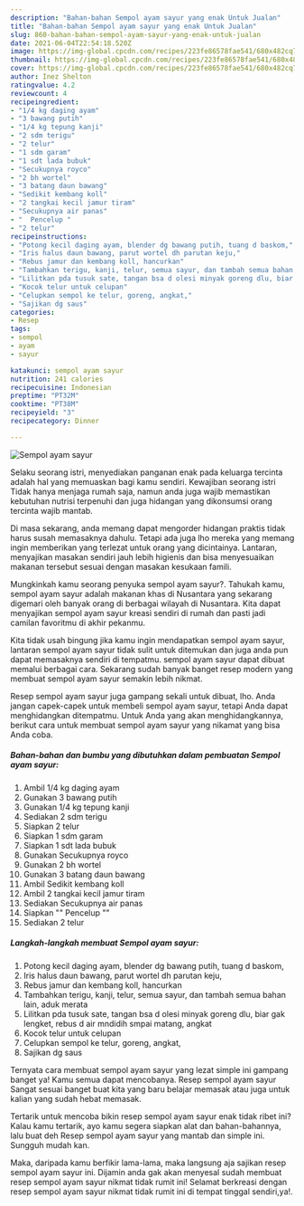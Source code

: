 ```yaml
---
description: "Bahan-bahan Sempol ayam sayur yang enak Untuk Jualan"
title: "Bahan-bahan Sempol ayam sayur yang enak Untuk Jualan"
slug: 860-bahan-bahan-sempol-ayam-sayur-yang-enak-untuk-jualan
date: 2021-06-04T22:54:18.520Z
image: https://img-global.cpcdn.com/recipes/223fe86578fae541/680x482cq70/sempol-ayam-sayur-foto-resep-utama.jpg
thumbnail: https://img-global.cpcdn.com/recipes/223fe86578fae541/680x482cq70/sempol-ayam-sayur-foto-resep-utama.jpg
cover: https://img-global.cpcdn.com/recipes/223fe86578fae541/680x482cq70/sempol-ayam-sayur-foto-resep-utama.jpg
author: Inez Shelton
ratingvalue: 4.2
reviewcount: 4
recipeingredient:
- "1/4 kg daging ayam"
- "3 bawang putih"
- "1/4 kg tepung kanji"
- "2 sdm terigu"
- "2 telur"
- "1 sdm garam"
- "1 sdt lada bubuk"
- "Secukupnya royco"
- "2 bh wortel"
- "3 batang daun bawang"
- "Sedikit kembang koll"
- "2 tangkai kecil jamur tiram"
- "Secukupnya air panas"
- "  Pencelup "
- "2 telur"
recipeinstructions:
- "Potong kecil daging ayam, blender dg bawang putih, tuang d baskom,"
- "Iris halus daun bawang, parut wortel dh parutan keju,"
- "Rebus jamur dan kembang koll, hancurkan"
- "Tambahkan terigu, kanji, telur, semua sayur, dan tambah semua bahan lain, aduk merata"
- "Lilitkan pda tusuk sate, tangan bsa d olesi minyak goreng dlu, biar gak lengket, rebus d air mndidih smpai matang, angkat"
- "Kocok telur untuk celupan"
- "Celupkan sempol ke telur, goreng, angkat,"
- "Sajikan dg saus"
categories:
- Resep
tags:
- sempol
- ayam
- sayur

katakunci: sempol ayam sayur 
nutrition: 241 calories
recipecuisine: Indonesian
preptime: "PT32M"
cooktime: "PT38M"
recipeyield: "3"
recipecategory: Dinner

---
```



![Sempol ayam sayur](https://img-global.cpcdn.com/recipes/223fe86578fae541/680x482cq70/sempol-ayam-sayur-foto-resep-utama.jpg)

Selaku seorang istri, menyediakan panganan enak pada keluarga tercinta adalah hal yang memuaskan bagi kamu sendiri. Kewajiban seorang istri Tidak hanya menjaga rumah saja, namun anda juga wajib memastikan kebutuhan nutrisi terpenuhi dan juga hidangan yang dikonsumsi orang tercinta wajib mantab.

Di masa  sekarang, anda memang dapat mengorder hidangan praktis tidak harus susah memasaknya dahulu. Tetapi ada juga lho mereka yang memang ingin memberikan yang terlezat untuk orang yang dicintainya. Lantaran, menyajikan masakan sendiri jauh lebih higienis dan bisa menyesuaikan makanan tersebut sesuai dengan masakan kesukaan famili. 



Mungkinkah kamu seorang penyuka sempol ayam sayur?. Tahukah kamu, sempol ayam sayur adalah makanan khas di Nusantara yang sekarang digemari oleh banyak orang di berbagai wilayah di Nusantara. Kita dapat menyajikan sempol ayam sayur kreasi sendiri di rumah dan pasti jadi camilan favoritmu di akhir pekanmu.

Kita tidak usah bingung jika kamu ingin mendapatkan sempol ayam sayur, lantaran sempol ayam sayur tidak sulit untuk ditemukan dan juga anda pun dapat memasaknya sendiri di tempatmu. sempol ayam sayur dapat dibuat memalui berbagai cara. Sekarang sudah banyak banget resep modern yang membuat sempol ayam sayur semakin lebih nikmat.

Resep sempol ayam sayur juga gampang sekali untuk dibuat, lho. Anda jangan capek-capek untuk membeli sempol ayam sayur, tetapi Anda dapat menghidangkan ditempatmu. Untuk Anda yang akan menghidangkannya, berikut cara untuk membuat sempol ayam sayur yang nikamat yang bisa Anda coba.

<!--inarticleads1-->

##### Bahan-bahan dan bumbu yang dibutuhkan dalam pembuatan Sempol ayam sayur:

1. Ambil 1/4 kg daging ayam
1. Gunakan 3 bawang putih
1. Gunakan 1/4 kg tepung kanji
1. Sediakan 2 sdm terigu
1. Siapkan 2 telur
1. Siapkan 1 sdm garam
1. Siapkan 1 sdt lada bubuk
1. Gunakan Secukupnya royco
1. Gunakan 2 bh wortel
1. Gunakan 3 batang daun bawang
1. Ambil Sedikit kembang koll
1. Ambil 2 tangkai kecil jamur tiram
1. Sediakan Secukupnya air panas
1. Siapkan  &#34;&#34; Pencelup &#34;&#34;
1. Sediakan 2 telur




<!--inarticleads2-->

##### Langkah-langkah membuat Sempol ayam sayur:

1. Potong kecil daging ayam, blender dg bawang putih, tuang d baskom,
1. Iris halus daun bawang, parut wortel dh parutan keju,
1. Rebus jamur dan kembang koll, hancurkan
1. Tambahkan terigu, kanji, telur, semua sayur, dan tambah semua bahan lain, aduk merata
1. Lilitkan pda tusuk sate, tangan bsa d olesi minyak goreng dlu, biar gak lengket, rebus d air mndidih smpai matang, angkat
1. Kocok telur untuk celupan
1. Celupkan sempol ke telur, goreng, angkat,
1. Sajikan dg saus




Ternyata cara membuat sempol ayam sayur yang lezat simple ini gampang banget ya! Kamu semua dapat mencobanya. Resep sempol ayam sayur Sangat sesuai banget buat kita yang baru belajar memasak atau juga untuk kalian yang sudah hebat memasak.

Tertarik untuk mencoba bikin resep sempol ayam sayur enak tidak ribet ini? Kalau kamu tertarik, ayo kamu segera siapkan alat dan bahan-bahannya, lalu buat deh Resep sempol ayam sayur yang mantab dan simple ini. Sungguh mudah kan. 

Maka, daripada kamu berfikir lama-lama, maka langsung aja sajikan resep sempol ayam sayur ini. Dijamin anda gak akan menyesal sudah membuat resep sempol ayam sayur nikmat tidak rumit ini! Selamat berkreasi dengan resep sempol ayam sayur nikmat tidak rumit ini di tempat tinggal sendiri,ya!.

